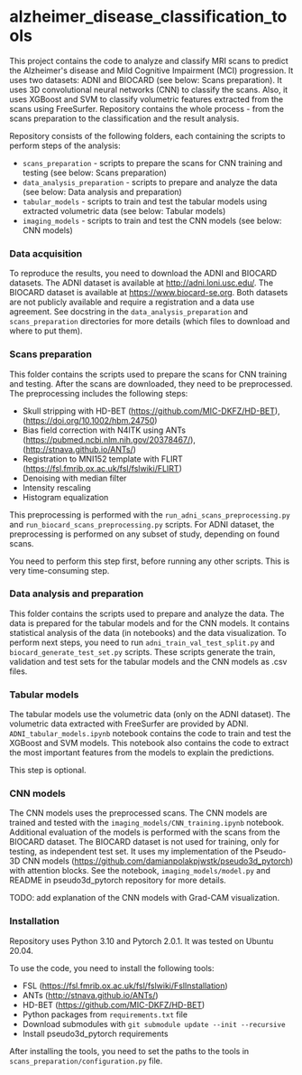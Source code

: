 # alzheimer_disease_classification_tools

This project contains the code to analyze and classify MRI scans to predict the Alzheimer's disease and
Mild Cognitive Impairment (MCI) progression. It uses two datasets: ADNI and BIOCARD (see below: Scans preparation).
It uses 3D convolutional neural networks (CNN) to classify the scans. Also, it uses XGBoost and SVM to classify
volumetric features extracted from the scans using FreeSurfer. Repository contains the whole process - from the scans
preparation to the classification and the result analysis.

Repository consists of the following folders, each containing the scripts to perform steps of the analysis:

* `scans_preparation` - scripts to prepare the scans for CNN training and testing (see below: Scans preparation)
* `data_analysis_preparation` - scripts to prepare and analyze the data (see below: Data analysis and preparation)
* `tabular_models` - scripts to train and test the tabular models using extracted volumetric data (see below: Tabular models)
* `imaging_models` - scripts to train and test the CNN models (see below: CNN models)

### Data acquisition

To reproduce the results, you need to download the ADNI and BIOCARD datasets. The ADNI dataset is available at
http://adni.loni.usc.edu/. The BIOCARD dataset is available at https://www.biocard-se.org. Both datasets are
not publicly available and require a registration and a data use agreement. See docstring in the 
`data_analysis_preparation` and `scans_preparation` directories for more details (which files to download and where to put them).

### Scans preparation

This folder contains the scripts used to prepare the scans for CNN training and testing. After the scans are downloaded,
they need to be preprocessed. The preprocessing includes the following steps:

* Skull stripping with HD-BET (https://github.com/MIC-DKFZ/HD-BET), (https://doi.org/10.1002/hbm.24750)
* Bias field correction with N4ITK using ANTs (https://pubmed.ncbi.nlm.nih.gov/20378467/), (http://stnava.github.io/ANTs/)
* Registration to MNI152 template with FLIRT (https://fsl.fmrib.ox.ac.uk/fsl/fslwiki/FLIRT)
* Denoising with median filter
* Intensity rescaling
* Histogram equalization

This preprocessing is performed with the `run_adni_scans_preprocessing.py` and `run_biocard_scans_preprocessing.py`
scripts. For ADNI dataset, the preprocessing is performed on any subset of study, depending on found scans.

You need to perform this step first, before running any other scripts. This is very time-consuming step.

### Data analysis and preparation

This folder contains the scripts used to prepare and analyze the data. The data is prepared for the tabular models
and for the CNN models. It contains statistical analysis of the data (in notebooks) and the data visualization. To
perform next steps, you need to run `adni_train_val_test_split.py` and `biocard_generate_test_set.py` scripts. These 
scripts generate the train, validation and test sets for the tabular models and the CNN models as .csv files.

### Tabular models

The tabular models use the volumetric data (only on the ADNI dataset). The volumetric data extracted with FreeSurfer are
provided by ADNI. `ADNI_tabular_models.ipynb` notebook contains the code to train and test the XGBoost and SVM models.
This notebook also contains the code to extract the most important features from the models to explain the predictions.

This step is optional.

### CNN models

The CNN models uses the preprocessed scans. The CNN models are trained and tested with the
`imaging_models/CNN_training.ipynb` notebook. Additional evaluation of the models is performed with the
scans from the BIOCARD dataset. The BIOCARD dataset is not used for training, only for testing, as independent test set.
It uses my implementation of the Pseudo-3D CNN models (https://github.com/damianpolakpjwstk/pseudo3d_pytorch) with
attention blocks. See the notebook, `imaging_models/model.py` and README in pseudo3d_pytorch repository for more details.

TODO: add explanation of the CNN models with Grad-CAM visualization.

### Installation

Repository uses Python 3.10 and Pytorch 2.0.1. It was tested on Ubuntu 20.04.

To use the code, you need to install the following tools:

* FSL (https://fsl.fmrib.ox.ac.uk/fsl/fslwiki/FslInstallation)
* ANTs (http://stnava.github.io/ANTs/)
* HD-BET (https://github.com/MIC-DKFZ/HD-BET)
* Python packages from `requirements.txt` file
* Download submodules with `git submodule update --init --recursive`
* Install pseudo3d_pytorch requirements

After installing the tools, you need to set the paths to the tools in `scans_preparation/configuration.py` file.
